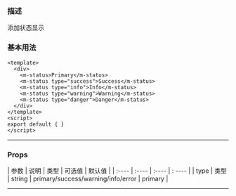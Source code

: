 ### 描述
添加状态显示

### 基本用法
```vue
<template>
  <div>
    <m-status>Primary</m-status>
    <m-status type="success">Success</m-status>
    <m-status type="info">Info</m-status>
    <m-status type="warning">Warning</m-status>
    <m-status type="danger">Danger</m-status>
  </div>
</template>
<script>
export default { }
</script>
```
---

### Props

| 参数 | 说明 | 类型 | 可选值 | 默认值 |
| :---- | :---- | :---- | : ---- | 
| type | 类型 | string | primary/success/warning/info/error | primary |

---
